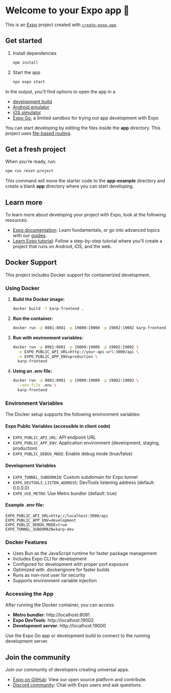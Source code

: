 # Welcome to your Expo app 👋

This is an [Expo](https://expo.dev) project created with [`create-expo-app`](https://www.npmjs.com/package/create-expo-app).

## Get started

1. Install dependencies

   ```bash
   npm install
   ```

2. Start the app

   ```bash
   npx expo start
   ```

In the output, you'll find options to open the app in a

- [development build](https://docs.expo.dev/develop/development-builds/introduction/)
- [Android emulator](https://docs.expo.dev/workflow/android-studio-emulator/)
- [iOS simulator](https://docs.expo.dev/workflow/ios-simulator/)
- [Expo Go](https://expo.dev/go), a limited sandbox for trying out app development with Expo

You can start developing by editing the files inside the **app** directory. This project uses [file-based routing](https://docs.expo.dev/router/introduction).

## Get a fresh project

When you're ready, run:

```bash
npm run reset-project
```

This command will move the starter code to the **app-example** directory and create a blank **app** directory where you can start developing.

## Learn more

To learn more about developing your project with Expo, look at the following resources:

- [Expo documentation](https://docs.expo.dev/): Learn fundamentals, or go into advanced topics with our [guides](https://docs.expo.dev/guides).
- [Learn Expo tutorial](https://docs.expo.dev/tutorial/introduction/): Follow a step-by-step tutorial where you'll create a project that runs on Android, iOS, and the web.

## Docker Support

This project includes Docker support for containerized development.

### Using Docker

1. **Build the Docker image:**

   ```bash
   docker build -t karp-frontend .
   ```

2. **Run the container:**

   ```bash
   docker run -p 8081:8081 -p 19000:19000 -p 19002:19002 karp-frontend
   ```

3. **Run with environment variables:**

   ```bash
   docker run -p 8081:8081 -p 19000:19000 -p 19002:19002 \
     -e EXPO_PUBLIC_API_URL=http://your-api-url:3000/api \
     -e EXPO_PUBLIC_APP_ENV=production \
     karp-frontend
   ```

4. **Using an .env file:**
   ```bash
   docker run -p 8081:8081 -p 19000:19000 -p 19002:19002 \
     --env-file .env \
     karp-frontend
   ```

### Environment Variables

The Docker setup supports the following environment variables:

#### Expo Public Variables (accessible in client code)

- `EXPO_PUBLIC_API_URL`: API endpoint URL
- `EXPO_PUBLIC_APP_ENV`: Application environment (development, staging, production)
- `EXPO_PUBLIC_DEBUG_MODE`: Enable debug mode (true/false)

#### Development Variables

- `EXPO_TUNNEL_SUBDOMAIN`: Custom subdomain for Expo tunnel
- `EXPO_DEVTOOLS_LISTEN_ADDRESS`: DevTools listening address (default: 0.0.0.0)
- `EXPO_USE_METRO`: Use Metro bundler (default: true)

#### Example .env file:

```env
EXPO_PUBLIC_API_URL=http://localhost:3000/api
EXPO_PUBLIC_APP_ENV=development
EXPO_PUBLIC_DEBUG_MODE=true
EXPO_TUNNEL_SUBDOMAIN=karp-dev
```

### Docker Features

- Uses Bun as the JavaScript runtime for faster package management
- Includes Expo CLI for development
- Configured for development with proper port exposure
- Optimized with .dockerignore for faster builds
- Runs as non-root user for security
- Supports environment variable injection

### Accessing the App

After running the Docker container, you can access:

- **Metro bundler**: http://localhost:8081
- **Expo DevTools**: http://localhost:19002
- **Development server**: http://localhost:19000

Use the Expo Go app or development build to connect to the running development server.

## Join the community

Join our community of developers creating universal apps.

- [Expo on GitHub](https://github.com/expo/expo): View our open source platform and contribute.
- [Discord community](https://chat.expo.dev): Chat with Expo users and ask questions.
